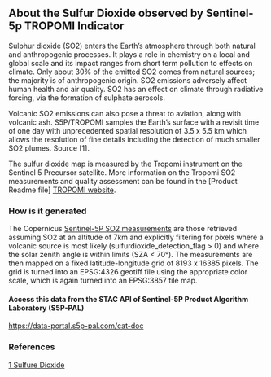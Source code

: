 ## About the Sulfur Dioxide observed by Sentinel-5p TROPOMI Indicator

Sulphur dioxide (SO2) enters the Earth’s atmosphere through both natural and anthropogenic processes. It plays a role in chemistry on a local and global scale and its impact ranges from short term pollution to effects on climate. Only about 30% of the emitted SO2 comes from natural sources; the majority is of anthropogenic origin. SO2 emissions adversely affect human health and air quality. SO2 has an effect on climate through radiative forcing, via the formation of sulphate aerosols. 

Volcanic SO2 emissions can also pose a threat to aviation, along with volcanic ash. S5P/TROPOMI samples the Earth’s surface with a revisit time of one day with unprecedented spatial resolution of 3.5 x 5.5 km which allows the resolution of fine details including the detection of much smaller SO2 plumes. Source [1].

The sulfur dioxide map is measured by the Tropomi instrument on the Sentinel 5 Precursor satellite. More information on the Tropomi SO2 measurements and quality assessment can be found in the [Product Readme file] [TROPOMI website](http://www.tropomi.eu/data-products/sulphur-dioxide).

### How is it generated
The Copernicus [Sentinel-5P SO2 measurements](https://sentinel.esa.int/web/sentinel/data-products/-/asset_publisher/fp37fc19FN8F/content/sentinel-5-precursor-level-2-sulphur-dioxide) are those retrieved assuming SO2 at an altitude of 7km and explicitly filtering for pixels where a volcanic source is most likely (sulfurdioxide_detection_flag > 0) and where the solar zenith angle is within limits (SZA < 70°). The measurements are then mapped on a fixed latitude-longitude grid of 8193 x 16385 pixels. The grid is turned into an EPSG:4326 geotiff file using the appropriate color scale, which is again turned into an EPSG:3857 tile map.


#### Access this data from the STAC API of Sentinel-5P Product Algorithm Laboratory (S5P-PAL) 

https://data-portal.s5p-pal.com/cat-doc


### References
[1 Sulfure Dioxide](http://www.tropomi.eu/data-products/sulphur-dioxide)
